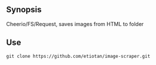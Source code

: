 ## Synopsis

Cheerio/FS/Request, saves images from HTML to folder

## Use

`git clone https://github.com/etiotan/image-scraper.git`
